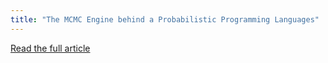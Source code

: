 ```yaml
---
title: "The MCMC Engine behind a Probabilistic Programming Languages"
---
```


[Read the full article](https://colab.research.google.com/drive/1PkEXfxgh_D7HFtTqgF__TCKrwS5isCcZ?usp=sharing)
